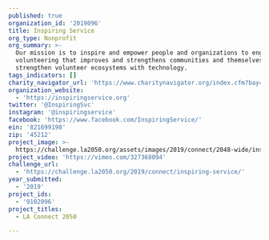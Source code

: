 ```yaml
---
published: true
organization_id: '2019096'
title: Inspiring Service
org_type: Nonprofit
org_summary: >-
  Our mission is to inspire and empower people and organizations to engage in
  volunteering that improves and strengthens communities and themselves. We
  strengthen volunteer ecosystems with technology.
tags_indicators: []
charity_navigator_url: 'https://www.charitynavigator.org/index.cfm?bay=search.profile&ein=821699198'
organization_website:
  - 'https://inspiringservice.org'
twitter: '@InspiringSvc'
instagram: '@inspiringservice'
facebook: 'https://www.facebook.com/InspiringService/'
ein: '821699198'
zip: '45212'
project_image: >-
  https://challenge.la2050.org/assets/images/2019/connect/2048-wide/inspiring-service.jpg
project_video: 'https://vimeo.com/327368094'
challenge_url:
  - 'https://challenge.la2050.org/2019/connect/inspiring-service/'
year_submitted:
  - '2019'
project_ids:
  - '9102096'
project_titles:
  - LA Connect 2050

---
```

